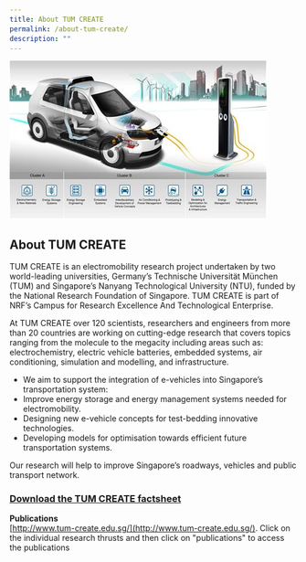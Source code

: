 ```yaml
---
title: About TUM CREATE
permalink: /about-tum-create/
description: ""
---
```

![](/images/TUM%20CREATE%20Intro.jpg)

About TUM CREATE
----------------

TUM CREATE is an electromobility research project undertaken by two world-leading universities, Germany’s Technische Universität München (TUM) and Singapore’s Nanyang Technological University (NTU), funded by the National Research Foundation of Singapore. TUM CREATE is part of NRF’s Campus for Research Excellence And Technological Enterprise. 

At TUM CREATE over 120 scientists, researchers and engineers from more than 20 countries are working on cutting-edge research that covers topics ranging from the molecule to the megacity including areas such as: electrochemistry, electric vehicle batteries, embedded systems, air conditioning, simulation and modelling, and infrastructure.

*   We aim to support the integration of e-vehicles into Singapore’s transportation system:
*   Improve energy storage and energy management systems needed for electromobility.
*   Designing new e-vehicle concepts for test-bedding innovative technologies.
*   Developing models for optimisation towards efficient future transportation systems.

Our research will help to improve Singapore’s roadways, vehicles and public transport network.

### **[Download the TUM CREATE factsheet](/files/tumcreate-factsheet-for-nrf.pdf)**

**Publications**  
[http://www.tum-create.edu.sg/](http://www.tum-create.edu.sg/). Click on the individual research thrusts and then click on "publications" to access the publications